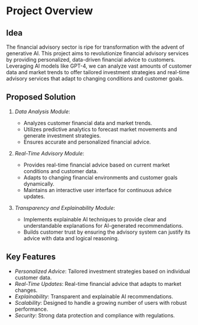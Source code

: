 # Project Overview

## Idea
The financial advisory sector is ripe for transformation with the advent of generative AI. This project aims to revolutionize financial advisory services by providing personalized, data-driven financial advice to customers. Leveraging AI models like GPT-4, we can analyze vast amounts of customer data and market trends to offer tailored investment strategies and real-time advisory services that adapt to changing conditions and customer goals.


## Proposed Solution
1. *Data Analysis Module*:
   - Analyzes customer financial data and market trends.
   - Utilizes predictive analytics to forecast market movements and generate investment strategies.
   - Ensures accurate and personalized financial advice.

2. *Real-Time Advisory Module*:
   - Provides real-time financial advice based on current market conditions and customer data.
   - Adapts to changing financial environments and customer goals dynamically.
   - Maintains an interactive user interface for continuous advice updates.

3. *Transparency and Explainability Module*:
   - Implements explainable AI techniques to provide clear and understandable explanations for AI-generated recommendations.
   - Builds customer trust by ensuring the advisory system can justify its advice with data and logical reasoning.

## Key Features
- *Personalized Advice*: Tailored investment strategies based on individual customer data.
- *Real-Time Updates*: Real-time financial advice that adapts to market changes.
- *Explainability*: Transparent and explainable AI recommendations.
- *Scalability*: Designed to handle a growing number of users with robust performance.
- *Security*: Strong data protection and compliance with regulations.